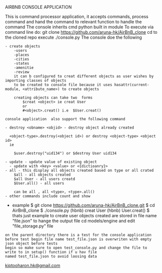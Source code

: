 AIRBNB CONSOLE APPLICATION

This is command processor application, it accepts commands, process command and hand the command
to relevant function to handle the command
The console inherits cmd python built in module
To execute via command line
do:
    git clone https://github.com/aruna-hk/AirBnB_clone
    cd to the cloned repo
     execute
        ./console.py
    The console doe the following

    - create objects
        -users
        -places
        -cities
        -states
        -amenitie
        -review
        it can b configured to creat different objects as user wishes by importing classes of objects
        to be created to console file because it uses hasattr(current-module, <attribute_name>) to create objects
        
        creating objects can take two  forms
            $creat <object> ie creat User
            or
            #<object>.creat() i.e  $User.creat()

    console application  also support the following command

    - destroy <obname> <objid> - destroy object already created

      <object-type>.destroy(<object id>) or destroy <object-type> <object id>
      ie

        $user.destroy("uid134") or $destroy User uid134

    - update - update value of existing object
      - update with <key> <value> or <{dictioanry}>
    - all - this display all objects created based on type or all crated
        $all - all objects created
        $all User - all users creatd
        $User.all() - all users

        can be all , all <type>, <type>.all()
    - other commands include count and show

   - example 
    $ git clone https://github.com/aruna-hk/AirBnB_clone.git
    $ cd AirBnB_clone
    $ ./console.py
    (hbnb) creat User
     <some output id of instance created>
    (hbnb) User.creat()
     <some output id of instance created>
    $
    thats just example to create user
    objects created are stored in file name "file.json"
    to hange the output file cd models/engine and edit "file_storage.py" file

    on the parent directory there is a test for the console application
    before test begin file name test_file.json is overwriten with empty json object before tests
    begin so make sure to open test_console.py and change the file to write to in setup() function if u hav file
    named test_file.json to avoid loosing data

<author><kiptooharon.hk@gmail.com>
